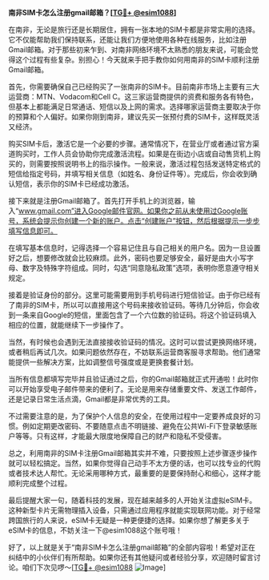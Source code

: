**南非SIM卡怎么注册gmail邮箱？[[TG💪+ @esim1088](https://t.me/s/esim1088)]**

在南非，无论是旅行还是长期居住，拥有一张本地的SIM卡都是非常实用的选择。它不仅能帮助我们保持联系，还能让我们方便地使用各种在线服务，比如注册Gmail邮箱。对于那些初来乍到、对南非网络环境不太熟悉的朋友来说，可能会觉得这个过程有些复杂。别担心！今天就来手把手教你如何用南非的SIM卡顺利注册Gmail邮箱。

首先，你需要确保自己已经购买了一张南非的SIM卡。目前南非市场上主要有三大运营商：MTN、Vodacom和Cell C。这三家运营商提供的资费和服务各有特色，但基本上都能满足日常通话、短信以及上网的需求。选择哪家运营商主要取决于你的预算和个人偏好。如果你刚到南非，建议先买一张预付费的SIM卡，这样既灵活又经济。

购买SIM卡后，激活它是一个必要的步骤。通常情况下，在营业厅或者通过官方渠道购买时，工作人员会协助你完成激活流程。如果是在街边小店或自动售货机上购买的，则需要按照说明书上的指示操作。一般来说，激活过程包括发送特定格式的短信给指定号码，并填写相关信息（如姓名、身份证件等）。完成后，你会收到确认短信，表示你的SIM卡已经成功激活。

接下来就是注册Gmail邮箱了。首先打开手机上的浏览器，输入“www.gmail.com”进入Google邮件官网。如果你之前从未使用过Google账号，系统会提示你创建一个新的账户。点击“创建账户”按钮，然后根据提示一步步填写信息即可。

在填写基本信息时，记得选择一个容易记住且与自己相关的用户名。因为一旦设置好之后，想要修改就会比较麻烦。此外，密码也要足够安全，最好是由大小写字母、数字及特殊字符组成。同时，勾选“同意隐私政策”选项，表明你愿意遵守相关规定。

接着是验证身份的部分。这里可能需要用到手机号码进行短信验证。由于你已经有了南非的SIM卡，所以可以直接用这个号码来接收验证码。等待几分钟后，你会收到一条来自Google的短信，里面包含了一个六位数的验证码。将这个验证码填入相应的位置，就能继续下一步操作了。

当然，有时候也会遇到无法直接接收验证码的情况。这时可以尝试更换网络环境，或者稍后再试几次。如果问题依然存在，不妨联系运营商客服寻求帮助。他们通常能提供一些解决方案，比如调整信号强度或是更换套餐计划。

当所有信息都填写完毕并且验证通过之后，你的Gmail邮箱就正式开通啦！此时你可以开始享受电子邮件带来的便利了。无论是用来存储重要文件、发送工作邮件，还是记录日常生活点滴，Gmail都是非常优秀的工具。

不过需要注意的是，为了保护个人信息的安全，在使用过程中一定要养成良好的习惯。例如定期更改密码、不要随意点击不明链接、避免在公共Wi-Fi下登录敏感账户等等。只有这样，才能最大限度地保障自己的财产和隐私不受侵害。

总之，利用南非的SIM卡注册Gmail邮箱其实并不难，只要按照上述步骤逐步操作就可以轻松搞定。当然，如果你觉得自己动手不太方便的话，也可以找专业的代购或者技术达人帮忙。无论采用哪种方式，最重要的是要保持耐心和细心，这样才能顺利完成整个过程。

最后提醒大家一句，随着科技的发展，现在越来越多的人开始关注虚拟eSIM卡。这种新型卡片无需物理插入设备，只需通过应用程序就能实现联网功能。对于经常跨国旅行的人来说，eSIM卡无疑是一种更便捷的选择。如果你想了解更多关于eSIM卡的信息，不妨关注一下@esim1088这个账号哦！

好了，以上就是关于“南非SIM卡怎么注册gmail邮箱”的全部内容啦！希望对正在纠结中的小伙伴们有所帮助。如果你还有其他疑问或者经验分享，欢迎随时留言讨论。咱们下次见啰～[[TG💪+ @esim1088](https://t.me/s/esim1088) ![Image](https://i.postimg.cc/4NQfJmqS/Snipaste-2025-05-13-00-14-12.png)]